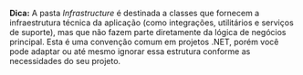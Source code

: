 **Dica:** A pasta *Infrastructure* é destinada a classes que fornecem a infraestrutura técnica da aplicação (como integrações, utilitários e serviços de suporte), mas que não fazem parte diretamente da lógica de negócios principal. Esta é uma convenção comum em projetos .NET, porém você pode adaptar ou até mesmo ignorar essa estrutura conforme as necessidades do seu projeto.
